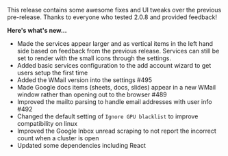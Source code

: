 This release contains some awesome fixes and UI tweaks over the previous pre-release. Thanks to everyone who tested 2.0.8 and provided feedback!

**Here's what's new...**

- Made the services appear larger and as vertical items in the left hand side based on feedback from the previous release. Services can still be set to render with the small icons through the settings.
- Added basic services configuration to the add account wizard to get users setup the first time
- Added the WMail version into the settings #495
- Made Google docs items (sheets, docs, slides) appear in a new WMail window rather than opening out to the browser #489
- Improved the mailto parsing to handle email addresses with user info #492
- Changed the default setting of `Ignore GPU blacklist` to improve compatibility on linux
- Improved the Google Inbox unread scraping to not report the incorrect count when a cluster is open
- Updated some dependencies including React
